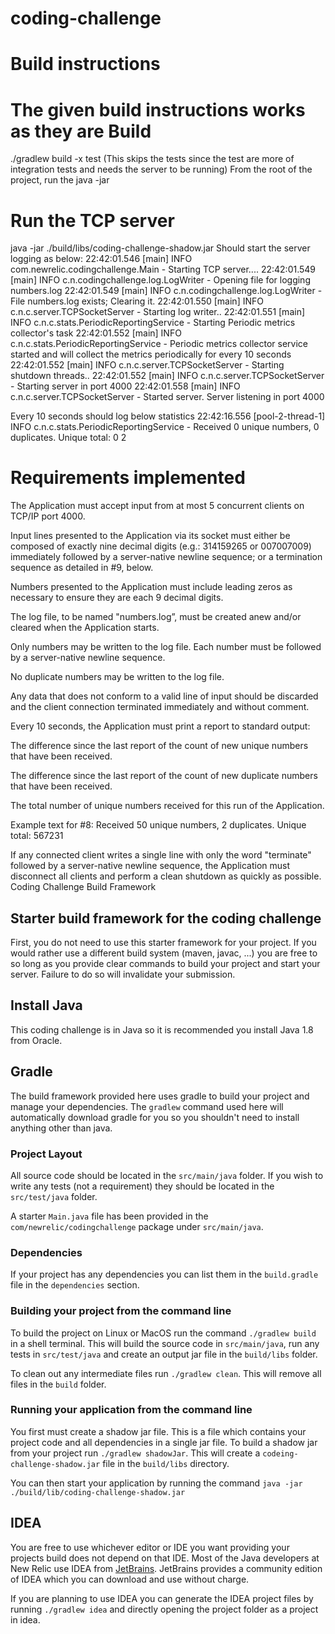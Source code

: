 # coding-challenge

Build instructions
==================
The given build instructions works as they are
Build
======
./gradlew build -x test (This skips the tests since the test are more of integration tests and needs the server to be running)
From the root of the project, run the java -jar

Run the TCP server
==================
java -jar ./build/libs/coding-challenge-shadow.jar
Should start the server logging as below:
22:42:01.546 [main] INFO  com.newrelic.codingchallenge.Main - Starting TCP server....
22:42:01.549 [main] INFO  c.n.codingchallenge.log.LogWriter - Opening file for logging numbers.log
22:42:01.549 [main] INFO  c.n.codingchallenge.log.LogWriter - File numbers.log exists; Clearing it.
22:42:01.550 [main] INFO  c.n.c.server.TCPSocketServer - Starting log writer..
22:42:01.551 [main] INFO  c.n.c.stats.PeriodicReportingService - Starting Periodic metrics collector's task
22:42:01.552 [main] INFO  c.n.c.stats.PeriodicReportingService - Periodic metrics collector service started and will collect the metrics periodically for every 10 seconds
22:42:01.552 [main] INFO  c.n.c.server.TCPSocketServer - Starting shutdown threads..
22:42:01.552 [main] INFO  c.n.c.server.TCPSocketServer - Starting server in port 4000
22:42:01.558 [main] INFO  c.n.c.server.TCPSocketServer - Started server. Server listening in port 4000


Every 10 seconds should log below statistics
22:42:16.556 [pool-2-thread-1] INFO  c.n.c.stats.PeriodicReportingService - Received 0 unique numbers, 0 duplicates. Unique total: 0
2

                                                  
Requirements implemented
========================
The Application must accept input from at most 5 concurrent clients on TCP/IP port 4000.

Input lines presented to the Application via its socket must either be composed of exactly nine decimal digits (e.g.: 314159265 or 007007009) immediately followed by a server-native newline sequence; or a termination sequence as detailed in #9, below.

Numbers presented to the Application must include leading zeros as necessary to ensure they are each 9 decimal digits.

The log file, to be named "numbers.log”, must be created anew and/or cleared when the Application starts.

Only numbers may be written to the log file. Each number must be followed by a server-native newline sequence.

No duplicate numbers may be written to the log file.

Any data that does not conform to a valid line of input should be discarded and the client connection terminated immediately and without comment.

Every 10 seconds, the Application must print a report to standard output:

The difference since the last report of the count of new unique numbers that have been received.

The difference since the last report of the count of new duplicate numbers that have been received.

The total number of unique numbers received for this run of the Application.

Example text for #8: Received 50 unique numbers, 2 duplicates. Unique total: 567231

If any connected client writes a single line with only the word "terminate" followed by a server-native newline sequence, the Application must disconnect all clients and perform a clean shutdown as quickly as possible.
Coding Challenge Build Framework

## Starter build framework for the coding challenge

First, you do not need to use this starter framework for your project.
If you would rather use a different build system (maven, javac, ...)
you are free to so long as you provide clear commands to build your
project and start your server.  Failure to do so will invalidate your
submission.


## Install Java

This coding challenge is in Java so it is recommended you install Java
1.8 from Oracle.


## Gradle

The build framework provided here uses gradle to build your project
and manage your dependencies.  The `gradlew` command used here will
automatically download gradle for you so you shouldn't need to install
anything other than java.


### Project Layout

All source code should be located in the `src/main/java` folder.
If you wish to write any tests (not a requirement) they should be
located in the `src/test/java` folder.

A starter `Main.java` file has been provided in the `com/newrelic/codingchallenge` package under `src/main/java`.


### Dependencies

If your project has any dependencies you can list them in the
`build.gradle` file in the `dependencies` section.


### Building your project from the command line

To build the project on Linux or MacOS run the command `./gradlew build` in a shell terminal.  This will build the source code in
`src/main/java`, run any tests in `src/test/java` and create an output
jar file in the `build/libs` folder.

To clean out any intermediate files run `./gradlew clean`.  This will
remove all files in the `build` folder.


### Running your application from the command line

You first must create a shadow jar file.  This is a file which contains your project code and all dependencies in a single jar file.  To build a shadow jar from your project run `./gradlew shadowJar`.  This will create a `codeing-challenge-shadow.jar` file in the `build/libs` directory.

You can then start your application by running the command
`java -jar ./build/lib/coding-challenge-shadow.jar`

## IDEA

You are free to use whichever editor or IDE you want providing your
projects build does not depend on that IDE.  Most of the Java
developers at New Relic use IDEA from
[JetBrains](https://www.jetbrains.com/).  JetBrains provides
a community edition of IDEA which you can download and use without
charge.

If you are planning to use IDEA you can generate the IDEA project files
by running `./gradlew idea` and directly opening the project folder
as a project in idea.

